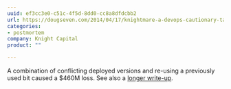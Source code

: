 ```yaml
---
uuid: ef3cc3e0-c51c-4f5d-8dd0-cc8a8dfdcbb2
url: https://dougseven.com/2014/04/17/knightmare-a-devops-cautionary-tale/
categories:
- postmortem
company: Knight Capital
product: ""

---
```


A combination of conflicting deployed versions and re-using a previously used bit caused a $460M loss. See also a [longer write-up](https://www.henricodolfing.com/2019/06/project-failure-case-study-knight-capital.html).
